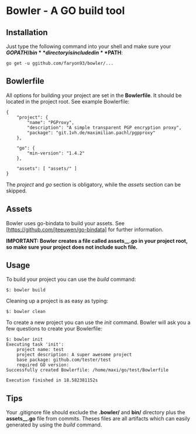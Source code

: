 # Bowler - A GO build tool

## Installation

Just type the following command into your shell and make sure your **$GOPATH/bin** directory is included in **$PATH**:

	go get -u ggithub.com/faryon93/bowler/...


## Bowlerfile

All options for building your project are set in the **Bowlerfile**. It should be located in the project root.
See example Bowlerfile:

	{
		"project": {
			"name": "PGProxy",
			"description": "A simple transparent PGP encryption proxy",
			"package": "git.1vh.de/maximilian.pachl/pgpproxy"
		},

		"go": {
			"min-version": "1.4.2"
		},

		"assets": [ "assets/" ]
	}

The *project* and *go* section is obligatory, while the *assets* section can be skipped.


## Assets
Bowler uses go-bindata to build your assets. See [https://github.com/jteeuwen/go-bindata] for further information. 

**IMPORTANT: Bowler creates a file called assets__.go in your project root, so make sure your project does not include such file.**


## Usage

To build your project you can use the *build* command:

	$: bowler build

Cleaning up a project is as easy as typing:

	$: bowler clean

To create a new project you can use the *init* command. Bowler will ask you a few questions to create your Bowlerfile:

	$: bowler init
	Executing task 'init':
		project name: test
		project description: A super awesome project
		base package: github.com/tester/test          
		required GO version: 
	Successfully created Bowlerfile: /home/maxi/go/test/Bowlerfile

	Execution finished in 18.582381152s


## Tips

Your .gitignore file should exclude the **.bowler/** and **bin/** directory plus the **assets__.go** file from commits. Theses files are all artifacts which can easily generated by using the *build* command.
